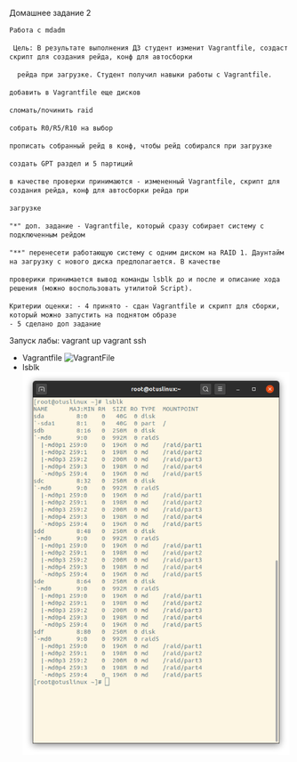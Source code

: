 Домашнее задание 2

    Работа с mdadm

     Цель: В результате выполнения ДЗ студент изменит Vagrantfile, создаст скрипт для создания рейда, конф для автосборки 

      рейда при загрузке. Студент получил навыки работы с Vagrantfile.

    добавить в Vagrantfile еще дисков

    сломать/починить raid

    собрать R0/R5/R10 на выбор

    прописать собранный рейд в конф, чтобы рейд собирался при загрузке

    создать GPT раздел и 5 партиций

    в качестве проверки принимаются - измененный Vagrantfile, скрипт для создания рейда, конф для автосборки рейда при 

    загрузке

    "*" доп. задание - Vagrantfile, который сразу собирает систему с подключенным рейдом

    "**" перенесети работающую систему с одним диском на RAID 1. Даунтайм на загрузку с нового диска предполагается. В качестве 

    проверики принимается вывод команды lsblk до и после и описание хода решения (можно воспользовать утилитой Script).

    Критерии оценки: - 4 принято - сдан Vagrantfile и скрипт для сборки, который можно запустить на поднятом образе
    - 5 сделано доп задание


Запуск лабы: vagrant up
    vagrant ssh

* Vagrantfile
![VagrantFile](Vagrantfile)
* lsblk
![lsblk](lsblk.png)
